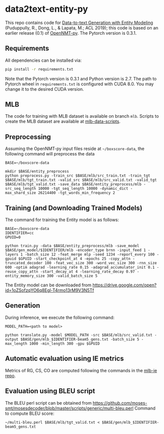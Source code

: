 
# data2text-entity-py

This repo contains code for [Data-to-text Generation with Entity Modeling](https://www.aclweb.org/anthology/P19-1195) (Puduppully, R., Dong, L., & Lapata, M.; ACL 2019); this code is based on an earlier release (0.1) of [OpenNMT-py](https://github.com/OpenNMT/OpenNMT-py/tree/v0.1). The Pytorch version is 0.3.1.

## Requirements

All dependencies can be installed via:

```bash
pip install -r requirements.txt
```
Note that the Pytorch version is 0.3.1 and Python version is 2.7.
The path to Pytorch wheel in ```requirements.txt``` is configured with CUDA 8.0. You may change it to the desired CUDA version.


## MLB
The code for training with MLB dataset is available on branch ```mlb```.
Scripts to create the MLB dataset are available at [mlb-data-scripts](https://github.com/ratishsp/mlb-data-scripts).


## Preprocessing
Assuming the OpenNMT-py input files reside at `~/boxscore-data`, the following command will preprocess the data

```
BASE=~/boxscore-data

mkdir $BASE/entity_preprocess
python preprocess.py -train_src $BASE/mlb/src_train.txt -train_tgt $BASE/mlb/tgt_train.txt -valid_src $BASE/mlb/src_valid.txt -valid_tgt $BASE/mlb/tgt_valid.txt -save_data $BASE/entity_preprocess/mlb -src_seq_length 10000 -tgt_seq_length 10000 -dynamic_dict -max_shard_size 26214400 -tgt_words_min_frequency 2
```

## Training (and Downloading Trained Models)
The command for training the Entity model is as follows:
```
BASE=~/boxscore-data
IDENTIFIER=cc
GPUID=0

python train.py -data $BASE/entity_preprocess/mlb -save_model $BASE/gen_model/$IDENTIFIER/mlb -encoder_type brnn -input_feed 1 -layers 1 -batch_size 12 -feat_merge mlp -seed 1234 -report_every 100 -gpuid $GPUID -start_checkpoint_at 4 -epochs 25 -copy_attn -truncated_decoder 100 -feat_vec_size 300 -word_vec_size 300 -rnn_size 600 -optim adagrad -learning_rate 0.15 -adagrad_accumulator_init 0.1 -reuse_copy_attn -start_decay_at 4 -learning_rate_decay 0.97 -entity_memory_size 300 -valid_batch_size 5
```
The Entity model can be downloaded from  https://drive.google.com/open?id=1oZSofzqYO6q8Egl-T4rmo13rM9V3N5Tf

## Generation
During inference, we execute the following command:

```
MODEL_PATH=<path to model>

python translate.py -model $MODEL_PATH -src $BASE/mlb/src_valid.txt -output $BASE/gen/mlb_$IDENTIFIER-beam5_gens.txt -batch_size 5 -max_length 1000 -min_length 300 -gpu $GPUID
```

## Automatic evaluation using IE metrics
Metrics of RG, CS, CO are computed following the commands in the [mlb-ie repo](https://github.com/ratishsp/mlb-ie).

## Evaluation using BLEU script
The BLEU perl script can be obtained from  https://github.com/moses-smt/mosesdecoder/blob/master/scripts/generic/multi-bleu.perl
Command to compute BLEU score:
```
~/multi-bleu.perl $BASE/mlb/tgt_valid.txt < $BASE/gen/mlb_$IDENTIFIER-beam5_gens.txt
```


